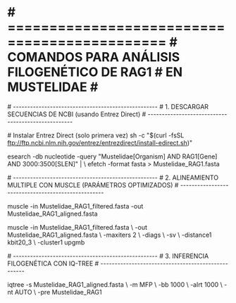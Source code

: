 \# ============================================= \# COMANDOS PARA
ANÁLISIS FILOGENÉTICO DE RAG1 \# EN MUSTELIDAE \#
=============================================

\#
\-\-\-\-\-\-\-\-\-\-\-\-\-\-\-\-\-\-\-\-\-\-\-\-\-\-\-\-\-\-\-\-\-\-\-\-\-\-\-\-\-\-\-\-\-\-\-\-\-\--
\# 1. DESCARGAR SECUENCIAS DE NCBI (usando Entrez Direct) \#
\-\-\-\-\-\-\-\-\-\-\-\-\-\-\-\-\-\-\-\-\-\-\-\-\-\-\-\-\-\-\-\-\-\-\-\-\-\-\-\-\-\-\-\-\-\-\-\-\-\--

\# Instalar Entrez Direct (solo primera vez) sh -c \"\$(curl -fsSL
ftp://ftp.ncbi.nlm.nih.gov/entrez/entrezdirect/install-edirect.sh)\"

esearch -db nucleotide -query \"Mustelidae\[Organism\] AND RAG1\[Gene\]
AND 3000:3500\[SLEN\]\" \| \\ efetch -format fasta \>
Mustelidae_RAG1.fasta

\#
\-\-\-\-\-\-\-\-\-\-\-\-\-\-\-\-\-\-\-\-\-\-\-\-\-\-\-\-\-\-\-\-\-\-\-\-\-\-\-\-\-\-\-\-\-\-\-\-\-\--
\# 2. ALINEAMIENTO MULTIPLE CON MUSCLE (PARÁMETROS OPTIMIZADOS) \#
\-\-\-\-\-\-\-\-\-\-\-\-\-\-\-\-\-\-\-\-\-\-\-\-\-\-\-\-\-\-\-\-\-\-\-\-\-\-\-\-\-\-\-\-\-\-\-\-\-\--

muscle -in Mustelidae_RAG1_filtered.fasta -out
Mustelidae_RAG1_aligned.fasta

muscle -in Mustelidae_RAG1_filtered.fasta \\ -out
Mustelidae_RAG1_aligned.fasta \\ -maxiters 2 \\ -diags \\ -sv \\
-distance1 kbit20_3 \\ -cluster1 upgmb

\#
\-\-\-\-\-\-\-\-\-\-\-\-\-\-\-\-\-\-\-\-\-\-\-\-\-\-\-\-\-\-\-\-\-\-\-\-\-\-\-\-\-\-\-\-\-\-\-\-\-\--
\# 3. INFERENCIA FILOGENÉTICA CON IQ-TREE \#
\-\-\-\-\-\-\-\-\-\-\-\-\-\-\-\-\-\-\-\-\-\-\-\-\-\-\-\-\-\-\-\-\-\-\-\-\-\-\-\-\-\-\-\-\-\-\-\-\-\--

iqtree -s Mustelidae_RAG1_aligned.fasta \\ -m MFP \\ -bb 1000 \\ -alrt
1000 \\ -nt AUTO \\ -pre Mustelidae_RAG1
